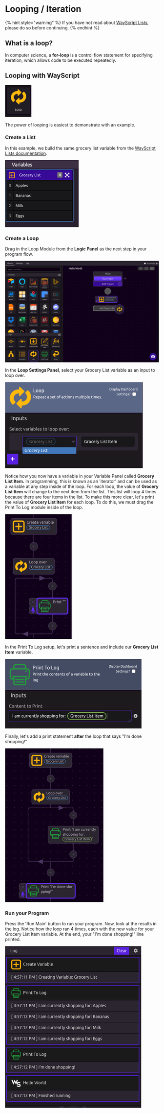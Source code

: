 # Looping / Iteration

{% hint style="warning" %}
If you have not read about [WayScript Lists](variables.md#lists), please do so before continuing.
{% endhint %}

## What is a loop?

In computer science, a **for-loop** is a control flow statement for specifying iteration, which allows code to be executed repeatedly.

## Looping with WayScript

![](../.gitbook/assets/screenshot-2019-07-15-16.26.19.png)

The power of looping is easiest to demonstrate with an example.

### Create a List

In this example, we build the same grocery list variable from the [WayScript Lists documentation](variables.md#lists). 

![Varialbes outlined in blue are lists.](../.gitbook/assets/screenshot-2019-07-15-15.49.50.png)

### Create a Loop

Drag in the Loop Module from the **Logic Panel** as the next step in your program flow. 

![](../.gitbook/assets/screenshot-2019-07-15-16.38.47.png)

In the **Loop Settings Panel**, select your Grocery List variable as an input to loop over. 

![You can add more than list to loop over by pressing the + button](../.gitbook/assets/screenshot-2019-07-15-16.42.28.png)

Notice how you now have a variable in your Variable Panel called **Grocery List Item.** In programming, this is known as an 'iterator' and can be used as a variable at any step inside of the loop. For each loop, the value of **Grocery List Item** will change to the next item from the list. This list will loop 4 times because there are four items in the list. To make this more clear, let's print the value of **Grocery List Item** for each loop. To do this, we must drag the Print To Log module inside of the loop.

![](../.gitbook/assets/screenshot-2019-07-15-16.47.52.png)

In the Print To Log setup, let's print a sentence and include our **Grocery List Item** variable.

![](../.gitbook/assets/screenshot-2019-07-15-16.51.46.png)

Finally, let's add a print statement **after** the loop that says "I'm done shopping!"

![Notice how the final print is after the loop.](../.gitbook/assets/screenshot-2019-07-15-16.54.17.png)

### Run your Program

Press the 'Run Main' button to run your program. Now, look at the results in the log. Notice how the loop ran 4 times, each with the new value for your Grocery List Item variable. At the end, your "I'm done shopping!" line printed. 

![](../.gitbook/assets/screenshot-2019-07-15-17.14.51.png)

